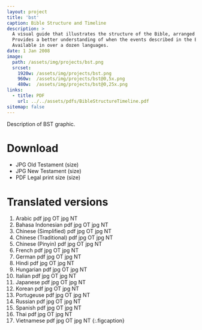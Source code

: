 ```yaml
---
layout: project
title: 'bst'
caption: Bible Structure and Timeline
description: >
  A visual guide that illustrates the structure of the Bible, arranged chronologically. 
  Provides a better understanding of when the events described in the Bible occurred in history. 
  Available in over a dozen languages.
date: 1 Jan 2008
image: 
  path: /assets/img/projects/bst.png
  srcset: 
    1920w: /assets/img/projects/bst.png
    960w:  /assets/img/projects/bst@0,5x.png
    480w:  /assets/img/projects/bst@0,25x.png
links:
  - title: PDF
    url: ../../assets/pdfs/BibleStructureTimeline.pdf
sitemap: false
---
```


Description of BST graphic.

# Download
- JPG Old Testament (size)
- JPG New Testament (size)
- PDF Legal print size (size)

# Translated versions  
1. Arabic pdf jpg OT jpg NT
2. Bahasa Indonesian pdf jpg OT jpg NT
3. Chinese (Simplified) pdf jpg OT jpg NT
4. Chinese (Traditional) pdf jpg OT jpg NT
5. Chinese (Pinyin) pdf jpg OT jpg NT
6. French pdf jpg OT jpg NT
7. German pdf jpg OT jpg NT
8. Hindi pdf jpg OT jpg NT
9. Hungarian pdf jpg OT jpg NT
10. Italian pdf jpg OT jpg NT
11. Japanese pdf jpg OT jpg NT
12. Korean pdf jpg OT jpg NT
13. Portugeuse pdf jpg OT jpg NT
14. Russian pdf jpg OT jpg NT
15. Spanish pdf jpg OT jpg NT
16. Thai pdf jpg OT jpg NT
17. Vietnamese pdf jpg OT jpg NT
{:.figcaption}
